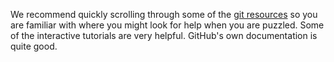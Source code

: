 We recommend quickly scrolling through some of the [git resources](https://github.com/CS50DartmouthFA2025/home/blob/main/logistics/systems.md#github) so you are familiar with where you might look for help when you are puzzled.
Some of the interactive tutorials are very helpful.
GitHub's own documentation is quite good.
